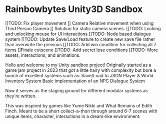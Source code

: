 # Rainbowbytes Unity3D Sandbox

[]TODO: Fix player movement
  [] Camera Relative movement when using Third Person Camera
  [] Solution for static camera scenes.
[]TODO: Locking and unlocking mouse for UI interactions
[]TODO: Node based dialogue system
[]TODO: Update Save/Load feature to create new save file rather than overwrite the previous
[]TODO: Add win condition for collecting all 7 items
  []Finale cutscene
[]TODO: Add secret lose conditions
[]TODO: More assets, interactions, and animations.

Hello and welcome to my Unity sandbox project! Originally started as a game jam project in 2023 that got a little hairy with complexity but bore a bunch of excellent systems such as:
Save/Load to JSON
Player & World Inventory System
Basic implementation of an NPC Dialogue System

Now it serves as the staging ground for different modular systems as they're written.

This was inspired by games like Yume Nikki and What Remains of Edith Finch. Meant to be a short collect-a-thon through around 6-7 scenes with unique items, character, interactions in a dream-like environment.
